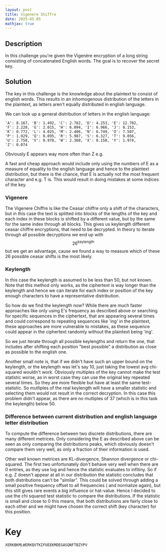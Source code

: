 ```yaml
---
layout: post
title: Vigenere Shiffre
date: 2025-05-05
mathjax: true
---
```


## Description
In this challenge you're given the Vigenère encryption of a long string consisting of concatenated English words. The goal is to recover the secret key.

## Solution
The key in this challenge is the knowledge about the plaintext to consist of english words. This results in an inhomogenous distribution of the letters in the plaintext, as letters aren't equally distributed in english language.

We can look up a general distribution of letters in the english language:

    'A': 8.167, 'B': 1.492, 'C': 2.782, 'D': 4.253, 'E': 12.702,
    'F': 2.228, 'G': 2.015, 'H': 6.094, 'I': 6.966, 'J': 0.153,
    'K': 0.772, 'L': 4.025, 'M': 2.406, 'N': 6.749, 'O': 7.507,
    'P': 1.929, 'Q': 0.095, 'R': 5.987, 'S': 6.327, 'T': 9.056,
    'U': 2.758, 'V': 0.978, 'W': 2.360, 'X': 0.150, 'Y': 1.974,
    'Z': 0.074

Obviously E appears way more often than Z e.g.

A fast and cheap approach would include only using the numbers of E as a measure of equality to the english language and hence to the plaintext distribution, but there is the chance, that E is actually not the most frequent character and e.g. T is. This would result in doing mistakes at some indices of the key.

### Vigenere
The Vigenere Chiffre is like the Ceasar chiffre only a shift of the characters, but in this case the text is splitted into blocks of the lengths of the key and each index in these blocks is shifted by a different value, but by the same for the same index through all blocks.
This gives us keylength different ceasar chiffre encryptions, that need to be decrypted.
In theory to iterate through all possible decryptions we end up with $$26^\text{keylength}$$ but we get an advantage, cause we found a way to measure which of these 26 possible ceasar shifts is the most likely.

### Keylength
In this case the keylength is assumed to be less than 50, but not known. Note that this method only works, as the ciphertext is way longer than the keylength and hence we can iterate for each index or position of the key enough characters to have a representative distribution.


So how do we find the keylength now?
While there are much faster approaches like only using E's frequency as described above or searching for specific sequences in the ciphertext, that are appearing several times and could correspond to repeating sequences like 'ing' in the plaintext, these approaches are more vulnerable to mistakes, as these sequence could appear in the ciphertext randomly without the plaintext being 'ing'.

So we just iterate through all possible keylengths and return the one, that includes after shifting each position "best possible" a distribution as close as possible to the english one.

Another small note is, that if we didn't have such an upper bound on the keylength, or the keylength was let's say 10, just taking the lowest avg chi-squared wouldn't work. Obviously multiples of the key cannot make the test statistic worse, as in worst case they can use the original key repeated several times. So they are more flexible but have at least the same test-statistic. So mutliples of the real keylength will have a smaller statistic and selecting them would not result in the correct decryption. In this case this problem didn't appear, as there are no mutliples of 37 (which is in this task the keylength) below 50.

### Difference between current distribution and english language letter distribution
To compute the difference between two discrete distributions, there are many different metrices.
Only considering the E as described above can be seen as only comparing the distributions peaks, which obviously doesn't compare them very well, as only a fraction of their information is used.

Other well known metrices are KL-divergence, Shannon divergence or chi-squared. The first two unfortunately don't behave very well when there are 0 entries, as they use log and hence the statistic evaluates to infitiny. So if e.g. Z doesn't appear at all in our distribution the statistic concludes that both distributions can't be "similar". This could be solved through adding a small positive frequency offset to all frequencies ( and normalize again), but this still gives rare events a big influence or hat-value. Hence I decided to use the chi squared test statistic to compare the distributions. If the statistic is small and close to 0 this means, that both distributions are fairly close to each other and we might have chosen the correct shift (key character) for this position.


# Key
`XERKBKMLWERKQVTKIFUEEKMDEGASQNFTBZYPV`

